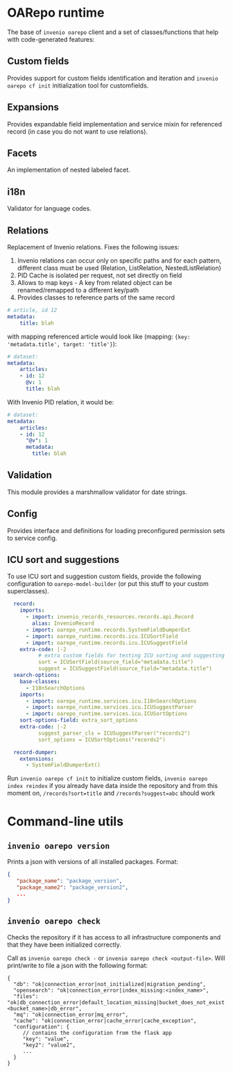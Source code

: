 # OARepo runtime

The base of `invenio oarepo` client and a set of classes/functions that help with code-generated features:

## Custom fields

Provides support for custom fields identification and iteration and `invenio oarepo cf init` 
initialization tool for customfields.

## Expansions

Provides expandable field implementation and service mixin for referenced record (in case you do not want to use relations).

## Facets

An implementation of nested labeled facet.

## i18n

Validator for language codes.

## Relations

Replacement of Invenio relations. Fixes the following issues:

1. Invenio relations can occur only on specific paths and for each pattern, different class must be used
   (Relation, ListRelation, NestedListRelation)
2. PID Cache is isolated per request, not set directly on field
3. Allows to map keys - A key from related object can be renamed/remapped to a different key/path
4. Provides classes to reference parts of the same record

```yaml
# article, id 12
metadata:
    title: blah
```

with mapping referenced article would look like (mapping: `{key: 'metadata.title', target: 'title'}`):

```yaml
# dataset:
metadata:
    articles:
    - id: 12
      @v: 1
      title: blah
```

With Invenio PID relation, it would be:

```yaml
# dataset:
metadata:
    articles:
    - id: 12
      "@v": 1
      metadata:
        title: blah
```

## Validation

This module provides a marshmallow validator for date strings.

## Config

Provides interface and definitions for loading 
preconfigured permission sets to service config.

## ICU sort and suggestions

To use ICU sort and suggestion custom fields, provide the following configuration
to `oarepo-model-builder` (or put this stuff to your custom superclasses).

```yaml
  record:
    imports:
      - import: invenio_records_resources.records.api.Record
        alias: InvenioRecord
      - import: oarepo_runtime.records.SystemFieldDumperExt
      - import: oarepo_runtime.records.icu.ICUSortField
      - import: oarepo_runtime.records.icu.ICUSuggestField
    extra-code: |-2
          # extra custom fields for testing ICU sorting and suggesting
          sort = ICUSortField(source_field="metadata.title")
          suggest = ICUSuggestField(source_field="metadata.title")
  search-options:
    base-classes:
      - I18nSearchOptions
    imports:
      - import: oarepo_runtime.services.icu.I18nSearchOptions
      - import: oarepo_runtime.services.icu.ICUSuggestParser
      - import: oarepo_runtime.services.icu.ICUSortOptions
    sort-options-field: extra_sort_options
    extra-code: |-2
          suggest_parser_cls = ICUSuggestParser("records2")
          sort_options = ICUSortOptions("records2")

  record-dumper:
    extensions:
      - SystemFieldDumperExt()
```

Run `invenio oarepo cf init` to initialize custom fields,
`invenio oarepo index reindex` if you already have data 
inside the repository and from this moment on, 
`/records?sort=title` and `/records?suggest=abc` should work

# Command-line utils

## `invenio oarepo version`

Prints a json with versions of all installed packages. Format:

```json
{
   "package_name": "package_version",
   "package_name2": "package_version2",
   ...
}
```

## `invenio oarepo check`

Checks the repository if it has access to all infrastructure components
and that they have been initialized correctly.

Call as `invenio oarepo check -` or `invenio oarepo check <output-file>`.
Will print/write to file a json with the following format:

```json5
{
  "db": "ok|connection_error|not_initialized|migration_pending",
  "opensearch": "ok|connection_error|index_missing:<index_name>",
  "files": "ok|db_connection_error|default_location_missing|bucket_does_not_exist:<bucket_name>|db_error",
  "mq": "ok|connection_error|mq_error",
  "cache": "ok|connection_error|cache_error|cache_exception", 
  "configuration": {
     // contains the configuration from the flask app
     "key": "value",
     "key2": "value2",
     ...
  }
}
```
```json

```